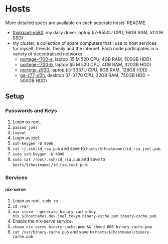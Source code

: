 # Hosts

More detailed specs are available on each seperate hosts' README.

- [thinkpad-e580](thinkpad-e580#readme), my daily driver laptop (i7-8550U CPU, 16GB RAM, 512GB SSD)
- my cluster, a collection of spare computers that I use to host services for myself, friends, family and the internet. Each node participates in a variety of decentralised networks.
  - [portege-r700-a](portege-r700-a#readme), laptop (i5 M 520 CPU, 4GB RAM, 500GB HDD)
  - [portege-r700-b](portege-r700-b#readme), laptop (i5 M 520 CPU, 4GB RAM, 320GB HDD)
  - [portege-z930](portege-z930#readme), laptop (i5-3337U CPU, 6GB RAM, 128GB HDD)
  - [ga-z77-d3h](ga-z77-d3h#readme), desktop (i7-3770 CPU, 32GB RAM, 750GB HDD + 500GB HDD)

## Setup

### Passwords and Keys

1. Login as root.
2. `passwd joel`
3. `logout`
4. Login as joel.
5. `ssh-keygen -b 4096`
6. `cat ~/.ssh/id_rsa.pub` and save to `hosts/$(hostname)/id_rsa.joel.pub`.
7. `sudo ssh-keygen -b 4096`
8. `sudo cat /root/.ssh/id_rsa.pub` and save to `hosts/$(hostname)/id_rsa.root.pub`.

### Services

#### nix-serve

1. Login as root.
   `sudo su`
2. `cd /var`
3. `nix-store --generate-binary-cache-key nix.$(hostname).dev.joel.tokyo binary-cache.pem binary-cache.pub`
4. Enable the nix-serve service. <!-- chown: invalid user: ‘nix-serve’ -->
5. `chown nix-serve binary-cache.pem && chmod 600 binary-cache.pem`
6. `cat /var/binary-cache.pub` and save to `hosts/$(hostname)/binary-cache.pub`
